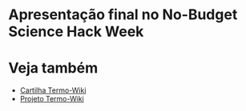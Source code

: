 
# Apresentação final no No-Budget Science Hack Week

<object data="./assets/pres_hack_week.pdf" width="1000" height="1000" type='application/pdf'></object>
# Veja também 

* [Cartilha Termo-Wiki](./cartilha.md)
* [Projeto Termo-Wiki](./projeto.md)
